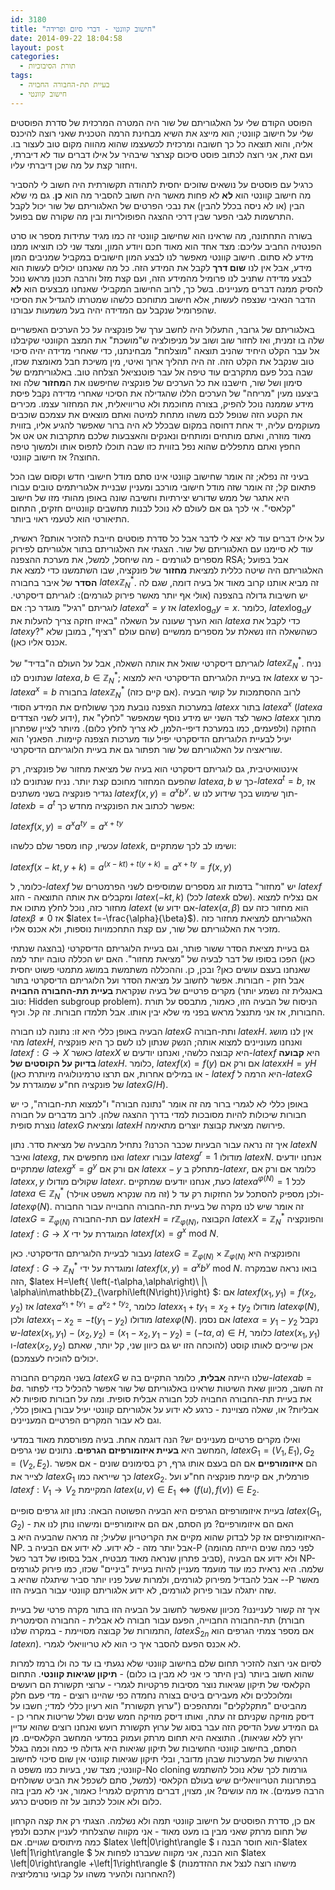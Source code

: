 ```yaml
---
id: 3180
title: "חישוב קוונטי - דברי סיום ופרידה"
date: 2014-09-22 18:04:58
layout: post
categories: 
  - תורת הסיבוכיות
tags: 
  - בעיית תת-החבורה החבויה
  - חישוב קוונטי
---
```

הפוסט הקודם שלי על האלגוריתם של שור היה המטרה המרכזית של סדרת הפוסטים שלי על חישוב קוונטי; הוא מייצג את השיא מבחינת הרמה הטכנית שאני רוצה להיכנס אליה, והוא תוצאה כל כך חשובה ומרכזית לכשעצמו שהוא מהווה מקום טוב לעצור בו. ועם זאת, אני רוצה לכתוב פוסט סיכום קצרצר שיבהיר על אילו דברים עוד לא דיברתי, ויחזור קצת על מה שכן דיברתי עליו.

כרגיל עם פוסטים על נושאים שזוכים יחסית לתהודה תקשורתית היה חשוב לי להסביר מה חישוב קוונטי הוא <strong>לא</strong> לא פחות מאשר היה חשוב להסביר מה הוא <strong>כן</strong>. גם מי שלא הבין (או לא ניסה בכלל להבין) את נבכי הפרטים של האלגוריתם של שור יכול לקבל התרשמות לגבי הפער שבין דרכי ההצגה הפופולריות ובין מה שקורה שם בפועל.

בשורה התחתונה, מה שראינו הוא שחישוב קוונטי זה כמו מגיד עתידות מספר או סרט הפנטזיה החביב עליכם: מצד אחד הוא מאוד חכם ויודע המון, ומצד שני לכו תוציאו ממנו מידע לא סתום. חישוב קוונטי מאפשר לנו לבצע המון חישובים במקביל שמניבים המון מידע, אבל אין לנו <strong>שום דרך</strong> לקבל את המידע הזה. כל מה שאנחנו יכולים לעשות הוא לבצע מדידה שתניב לנו פרומיל מהמידע הזה, ועם קצת מזל והרבה תכנון מראש נוכל להסיק ממנה דברים מעניינים. בשל כך, לרוב החישוב המקבילי שאנחנו מבצעים הוא <strong>לא</strong> הדבר הנאיבי שנצפה לעשות, אלא חישוב מתוחכם כלשהו שמטרתו להגדיל את הסיכוי שהפרומיל שנקבל עם המדידה יהיה בעל משמעות עבורנו.

באלגוריתם של גרובר, התעלול היה לחשב ערך של פונקציה על כל הערכים האפשריים שלה בו זמנית, ואז לחזור שוב ושוב על מניפולציה ש"מושכת" את המצב הקוונטי שקיבלנו אל עבר הקלט היחיד שהניב תוצאה "מוצלחת" מבחינתנו, כדי שאחרי מדידה יהיה סיכוי טוב שנקבל את הקלט הזה. זה היה תהליך ארוך ואיטי, מין משיכת חבל מאומצת שכזו, שבה בכל פעם מתקרבים עוד טיפה אל עבר פוטנציאל הצלחה טוב. באלגוריתמים של סימון ושל שור, חישבנו את כל הערכים של פונקציה שחיפשנו את ה<strong>מחזור</strong> שלה ואז ביצענו מעין "מריחה" של הערכים הללו שהגדילה את הסיכוי שאחרי מדידה נקבל פיסת מידע שממנה נוכל להפיק, בצורה מחוכמת ולא טריוויאלית, את המחזור עצמו. מכירים את הקטע הזה שנופל לכם משהו מתחת למיטה ואתם מוצאים את עצמכם שוכבים מעוקמים עליה, יד אחת דחוסה במקום שבכלל לא היה ברור שאפשר להגיע אליו, בזווית מאוד מוזרה, ואתם מותחים ומותחים ונאנקים והאצבעות שלכם מתקרבות אט אט אל החפץ ואתם מתפללים שהוא נפל בזווית כזו שבה תוכלו לתפוס אותו ולמשוך טיפה החוצה? אז חישוב קוונטי.

בעיני זה נפלא; זה אומר שחישוב קוונטי אינו סתם מודל חישובי חדש וקסום שבו הכל פתאום קל; זה אומר שזה מודל חישובי מורכב ומעניין שבניית אלגוריתמים טובים עבורו היא אתגר של ממש שדורש יצירתיות וחשיבה שונה באופן מהותי מזו של חישוב "קלאסי". אי לכך גם אם לעולם לא נוכל לבנות מחשבים קוונטיים חזקים, התחום התיאורטי הוא לטעמי ראוי ביותר.

על אילו דברים עוד לא יצא לי לדבר אבל כל סדרת פוסטים חייבת להזכיר אותם? ראשית, עוד לא סיימנו עם האלגוריתם של שור. הצגתי את האלגוריתם בתור אלגוריתם לפירוק מספרים לגורמים - מה שיחסל, למשל, את מערכת ההצפנה RSA; אבל בפועל האלגוריתם היה שיטה כללית למציאת <strong>מחזור</strong> של פונקציה, שבו השתמשנו כדי למצא את <strong>הסדר</strong> של איבר בחבורה $latex \mathbb{Z}_{N}^{*}$. זה מביא אותנו קרוב מאוד אל בעיה דומה, שגם לה יש חשיבות גדולה בהצפנה (אולי אף יותר מאשר פירוק לגורמים): לוגריתם דיסקרטי. לוגריתם "רגיל" מוגדר כך: אם $latex a^{x}=y$ אז $latex \log_{a}y=x$. כלומר, $latex \log_{a}y$ הוא הערך שעונה על השאלה "באיזו חזקה צריך להעלות את $latex a$ כדי לקבל את $latex y$?" כשהשאלה הזו נשאלת על מספרים ממשיים (שהם עולם "רציף", במובן שלא אכנס אליו כאן).

לוגריתם דיסקרטי שואל את אותה השאלה, אבל על העולם ה"בדיד" של $latex \mathbb{Z}_{N}^{*}$. נניח שנתונים לנו $latex a,b\in\mathbb{Z}_{N}^{*}$; אז בעיית הלוגריתם הדיסקרטי היא למצוא $latex x$ כך ש-$latex a^{x}=b$ בחבורה $latex \mathbb{Z}_{N}^{*}$ (אם קיים כזה). לרוב ההסתמכות על קושי הבעיה במערכות הצפנה נובעת מכך ששולחים את המידע הסודי $latex x$ בתור $latex a^{x}$ ($latex a$ ידוע לשני הצדדים), כאשר לצד השני יש מידע נוסף שמאפשר "לחלץ" את $latex x$ מתוך החזקה (ולפעמים, כמו במערכת דיפי-הלמן, לא צריך לחלץ כלום). מיותר לציין שפתרון יעיל לבעיית הלוגריתם הדיסקרטי יפיל עוד מערכות הצפנה קיימות. הפאנץ' הוא שוריאציה על האלגוריתם של שור תפתור גם את בעיית הלוגריתם הדיסקרטי.

אינטואיטיבית, גם לוגריתם דיסקרטי הוא בעיה של מציאת מחזור של פונקציה, רק שהפעם המחזור מחוכם קצת יותר. נניח שנתונים לנו $latex a,b$ כך ש-$latex a^{t}=b$, אז נגדיר פונקציה בשני משתנים $latex f\left(x,y\right)=a^{x}b^{y}$. תוך שימוש בכך שידוע לנו ש-$latex b=a^{t}$ אפשר לכתוב את הפונקציה מחדש כך:

$latex f\left(x,y\right)=a^{x}a^{ty}=a^{x+ty}$

עכשיו, קחו מספר שלם כלשהו $latex k$, ושימו לב לכך שמתקיים:

$latex f\left(x-kt,y+k\right)=a^{\left(x-kt\right)+t\left(y+k\right)}=a^{x+ty}=f\left(x,y\right)$

כלומר, ל-$latex f$ יש "מחזור" בדמות זוג מספרים שמוסיפים לשני הפרמטרים של $latex f$ ומקבלים את אותה התוצאה - הזוג $latex \left(-kt,k\right)$ (לכל $latex k$ שלם). אם נצליח למצוא מחזור כזה, נוכל לחלץ מתוכו את $latex t$ (אם ידוע ש-$latex \left(\alpha,\beta\right)$ הוא מחזור כזה עם $latex \beta\ne0$ אז $latex t=-\frac{\alpha}{\beta}$). האלגוריתם למציאת מחזור כזה מזכיר את האלגוריתם של שור, עם קצת התחכמויות נוספות, ולא אכנס אליו.

גם בעיית מציאת הסדר ששור פותר, וגם בעיית הלוגריתם הדיסקרטי (בהצגה שנתתי כאן) הפכו בסופו של דבר לבעיה של "מציאת מחזור". האם יש הכללה טובה יותר למה שאנחנו בעצם עושים כאן? ובכן, כן. וההכללה משתמשת במושג מתמטי פשוט יחסית אבל חזק - חבורות. אפשר לחשוב על מציאת הסדר ועל הלוגריתם הדיסקרטי בתור מקרים פרטיים של בעיה שנקראת <strong>בעיית תת-החבורה החבויה</strong> (באנגלית זה נשמע יותר טוב: Hidden subgroup problem). הניסוח של הבעיה הזו, כאמור, מתבסס על תורת החבורות, אז אני מתנצל מראש בפני מי שלא יבין אותו. אבל תלמדו חבורות. זה קל. וכיף.

הבעיה באופן כללי היא זו: נתונה לנו חבורה $latex G$ ותת-חבורה $latex H$. אין לנו מושג מהי $latex H$, ואנחנו מעוניינים למצוא אותה; הנשק שנתון לנו לשם כך היא פונקציה $latex f:G\to X$ כאשר $latex X$ היא קבוצה כלשהי, ואנחנו יודעים ש-$latex f$ היא <strong>קבועה בדיוק על הקוסטים של </strong>$latex H$. כלומר, $latex f\left(x\right)=f\left(y\right)$ אם ורק אם $latex xH=yH$ (או במילים אחרות, אם תרצו טרמינולוגיה מיותרת כאן - $latex f$ היא הרמה ל-$latex G$ של פונקציה חח"ע שמוגדרת על $latex G/H$).

באופן כללי לא לגמרי ברור מה זה אומר "נתונה חבורה" ו"למצוא תת-חבורה", כי יש חבורות שיכולות להיות מסובכות למדי בדרך ההצגה שלהן. לרוב מדברים על חבורה נוצרת סופית $latex G$ ומציאת $latex H$ פירושה מציאת קבוצת יוצרים מתאימה.

איך זה נראה עבור הבעיות שכבר הכרנו? נתחיל מהבעיה של מציאת סדר. נתון $latex N$ ואיבר $latex g$, ואנו מחפשים את $latex r$ עבורו $latex g^{r}=1$ מודולו $latex N$. אנחנו יודעים שמתקיים $latex g^{x}=g^{y}$ אם ורק אם $latex x-y$ מתחלק ב-$latex r$, כלומר אם ורק אם $latex x,y$ שקולים מודולו $latex r$. כעת, אנחנו יודעים שמתקיים $latex a^{\varphi\left(N\right)}=1$ לכל $latex a\in\mathbb{Z}_{N}^{*}$ (זה מה שנקרא משפט אוילר) ולכן מספיק להסתכל על החזקות רק עד ל-$latex \varphi\left(N\right)$. זה אומר שיש לנו מקרה של בעיית תת-החבורה החבוייה עבור החבורה $latex G=\mathbb{Z}_{\varphi\left(N\right)}$ עם תת-החבורה $latex H=r\mathbb{Z}_{\varphi\left(N\right)}$, הקבוצה $latex X=\mathbb{Z}_{N}^{*}$ והפונקציה $latex f:G\to X$ המוגדרת על ידי $latex f\left(x\right)=g^{x}\mbox{ mod }N$.

נעבור לבעיית הלוגריתם הדיסקרטי. כאן $latex G=\mathbb{Z}_{\varphi\left(N\right)}\times\mathbb{Z}_{\varphi\left(N\right)}$ והפונקציה היא $latex f:G\to\mathbb{Z}_{N}^{*}$ ומוגדרת על ידי $latex f\left(x,y\right)=a^{x}b^{y}\mbox{ mod }N$. בואו נראה שבמקרה הזה, $latex H=\left\{ \left(-t\alpha,\alpha\right)\ \|\ \alpha\in\mathbb{Z}_{\varphi\left(N\right)}\right\} $: אם $latex f\left(x_{1},y_{1}\right)=f\left(x_{2},y_{2}\right)$ אז $latex a^{x_{1}+ty_{1}}=a^{x_{2}+ty_{2}}$, כלומר $latex x_{1}+ty_{1}=x_{2}+ty_{2}$ מודולו $latex \varphi\left(N\right)$, ולכן $latex x_{1}-x_{2}=-t\left(y_{1}-y_{2}\right)$ מודולו $latex \varphi\left(N\right)$. אם נסמן $latex \alpha=y_{1}-y_{2}$ נקבל ש-$latex \left(x_{1},y_{1}\right)-\left(x_{2},y_{2}\right)=\left(x_{1}-x_{2},y_{1}-y_{2}\right)=\left(-t\alpha,\alpha\right)\in H$, כלומר $latex \left(x_{1},y_{1}\right)$ ו-$latex \left(x_{2},y_{2}\right)$ אכן שייכים לאותו קוסט (להוכחה הזו יש גם כיוון שני, קל יותר, שאתם יכולים להוכיח לעצמכם).

בשני המקרים החבורה $latex G$ שלנו הייתה <strong>אבלית</strong>, כלומר התקיים בה ש-$latex ab=ba$. זה חשוב, מכיוון שאת השיטות שראינו באלגוריתם של שור אפשר להכליל כדי לפתור את בעיית תת-החבורה החבויה לכל חבורה אבלית סופית. ומה על חבורות סופיות לא אבליות? או, שאלה מצויינת - כרגע לא ידוע על אלגוריתם קוונטי יעיל עבורן באופן כללי, וגם לא עבור המקרים הפרטיים המעניינים.

ואילו מקרים פרטיים מעניינים יש? הנה דוגמה אחת. בעיה מפורסמת מאוד במדעי המחשב היא <strong>בעיית איזומורפיזם הגרפים</strong>. נתונים שני גרפים, $latex G_{1}=\left(V_{1},E_{1}\right),G_{2}=\left(V_{2},E_{2}\right)$. הם <strong>איזומורפיים</strong> אם הם בעצם אותו גרף, רק בסימונים שונים - אם אפשר לצייר את $latex G_{1}$ כך שייראה כמו $latex G_{2}$. פורמלית, אם קיימת פונקציה חח"ע ועל $latex f:V_{1}\to V_{2}$ המקיימת $latex \left(u,v\right)\in E_{1}\iff\left(f\left(u\right),f\left(v\right)\right)\in E_{2}$.

בעיית איזומורפיזם הגרפים היא הבעיה הפשוטה הבאה: נתון זוג גרפים סופיים $latex \left(G_{1},G_{2}\right)$ - האם הם איזומורפיים? מן הסתם, אם הם איזומורפיים ומישהו נותן לנו את האיזומורפיזם אז קל לבדוק שהוא מקיים את הקריטריון שלעיל; זה מראה שהבעיה היא ב-NP. אבל יותר מזה - לא ידוע. לא ידוע אם הבעיה ב-P (לפני כמה שנים הייתה מהומה סביב פתרון שנראה מאוד מבטיח, אבל בסופו של דבר כשל), ולא ידוע אם הבעיה NP-שלמה. היא נראית כמו עוד מועמד מעניין להיות בעיית "ביניים" שכזו, כמו פירוק לגורמים - אבל להבדיל מפירוק לגורמים, ולמרות שעל פניו יותר סביר שיתגלה שהיא ב-P מאשר שזה יתגלה עבור פירוק לגורמים, לא ידוע אלגוריתם קוונטי עבור הבעיה הזו.

איך זה קשור לענייננו? מכיוון שאפשר לחשוב על הבעיה הזו בתור מקרה פרטי של בעיית תת-החבורה החבוייה, הפעם עבור חבורה לא אבלית - החבורה הסימטרית (חבורת התמורות של קבוצה מסויימת - במקרה שלנו, $latex S_{2n}$ אם מספר צמתי הגרפים הוא $latex n$). לא אכנס הפעם להסבר איך כי הוא לא טריוויאלי לגמרי.

לסיום אני רוצה להזכיר תחום שלם בחישוב קוונטי שלא נגעתי בו עד כה ולו ברמז למרות שהוא חשוב ביותר (בין היתר כי אני לא מבין בו כלום) - <strong>תיקון שגיאות קוונטי</strong>. התחום הקלאסי של תיקון שגיאות נוצר מסיבות פרקטיות לגמרי - ערוצי תקשורת הם רועשים ומלוכלכים ולא מעבירים ביטים בצורה נחמדה כפי שהיינו רוצים - מדי פעם חלק מהביטים "מתקלקלים" ומתהפכים ("ערוץ תקשורת" הוא רעיון כללי למדי; חשבו על דיסק מוזיקה שקניתם זה עתה, ואותו דיסק מוזיקה חמש שנים ושלל שריטות אחרי כן - גם המידע שעל הדיסק הזה עבר בסוג של ערוץ תקשורת רועש ואנחנו רוצים שהוא עדיין ירוץ ללא שגיאות). התוצאה היא תחום מרתק ועמוק במדעי המחשב הקלאסיים. מן הסתם, בחישוב קוונטי החשיבות של תיקון שגיאות היא גדולה פי כמה וכמה בגלל הרגישות של המערכות שבהן מדובר, ובלי תיקון שגיאות קוונטי אין שום סיכוי לחישוב קוונטי; מצד שני, בעיות כמו משפט ה-No cloning גורמות לכך שלא נוכל להשתמש בפתרונות הטריוויאליים שיש בעולם הקלאסי (למשל, סתם לשכפל את הביט ששולחים הרבה פעמים). אז מה עושים? או, מצוין, דברים מרתקים לגמרי! כאמור, אני לא מבין בזה כלום ולא אוכל לכתוב על זה פוסטים כרגע.

אם כן, סדרת הפוסטים על חישוב קוונטי תמה ולא נשלמה. הצגתי רק את קצה הקרחון של תחום מרתק שאני מבין בו מעט מאוד - אני מקווה שהצלחתי לעניין אתכם ולנפץ כמה מיתוסים שגויים. אם $latex \left\|0\right\rangle $ הוא חוסר הבנה ו-$latex \left\|1\right\rangle $ הוא הבנה, אני מקווה שעברנו לפחות אל $latex \left\|0\right\rangle +\left\|1\right\rangle $ (מישהו רוצה לנצל את ההזדמנות האחרונה ולהעיר משהו על קבועי נורמליזציה?)
